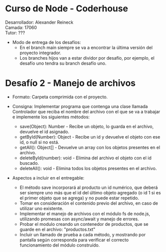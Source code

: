 # Curso de Node - Coderhouse

Desarrollador: Alexander Reineck  
Camada: 17060  
Tutor: ??? 

- Modo de entrega de los desafíos:
  - En el branch main siempre se va a encontrar la última versión del proyecto integrador.
  -  Los branches hijos van a estar dividor por desafío, por ejemplo, el desafío uno tendra su branch desafío uno.

# Desafío 2 - Manejo de archivos

- Formato: Carpeta comprimida con el proyecto.

- Consigna: Implementar programa que contenga una clase llamada Controlador que reciba el nombre del archivo con el que se va a trabajar e implemente los siguientes métodos:
  - save(Object): Number - Recibe un objeto, lo guarda en el archivo, devuelve el id asignado.
  - getById(Number): Object - Recibe un id y devuelve el objeto con ese id, o null si no está.
  - getAll(): Object[] - Devuelve un array con los objetos presentes en el archivo.
  - deleteById(number): void - Elimina del archivo el objeto con el id buscado.
  - deleteAll(): void - Elimina todos los objetos presentes en el archivo.

- Aspectos a incluir en el entregable:
  - El método save incorporará al producto un id numérico, que deberá ser siempre uno más que el id del último objeto agregado (o id 1 si es el primer objeto que se agrega) y no puede estar repetido.
  - Tomar en consideración el contenido previo del archivo, en caso de utilizar uno existente.
  - Implementar el manejo de archivos con el módulo fs de node.js, utilizando promesas con async/await y manejo de errores.
  - Probar el modulo creando un contenedor de productos, que se guarde en el archivo: "productos.txt"
  - Incluir un llamado de prueba a cada método, y mostrando por pantalla según corresponda para verificar el correcto funcionamiento del módulo construído.